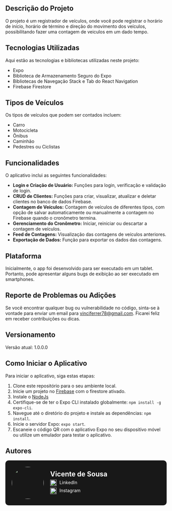 ## Descrição do Projeto

O projeto é um registrador de veículos, onde você pode registrar o horário de início, horário de término e direção do movimento dos veículos, possibilitando fazer uma contagem de veiculos em um dado tempo.

## Tecnologias Utilizadas

Aqui estão as tecnologias e bibliotecas utilizadas neste projeto:

- Expo
- Biblioteca de Armazenamento Seguro do Expo
- Bibliotecas de Navegação Stack e Tab do React Navigation
- Firebase Firestore

## Tipos de Veículos

Os tipos de veículos que podem ser contados incluem:

- Carro
- Motocicleta
- Ônibus
- Caminhão
- Pedestres ou Ciclistas

## Funcionalidades

O aplicativo inclui as seguintes funcionalidades:

- **Login e Criação de Usuário:** Funções para login, verificação e validação de login.
- **CRUD de Clientes:** Funções para criar, visualizar, atualizar e deletar clientes no banco de dados Firebase.
- **Contagem de Veículos:** Contagem de veículos de diferentes tipos, com opção de salvar automaticamente ou manualmente a contagem no Firebase quando o cronômetro termina.
- **Gerenciamento do Cronômetro:** Iniciar, reiniciar ou descartar a contagem de veículos.
- **Feed de Contagens:** Visualização das contagens de veículos anteriores.
- **Exportação de Dados:** Função para exportar os dados das contagens.

## Plataforma

Inicialmente, o app foi desenvolvido para ser executado em um tablet. Portanto, pode apresentar alguns bugs de exibição ao ser executado em smartphones.

## Reporte de Problemas ou Adições

Se você encontrar qualquer bug ou vulnerabilidade no código, sinta-se à vontade para enviar um email para vinciferrer78@gmail.com. Ficarei feliz em receber contribuições ou dicas.

## Versionamento

Versão atual: 1.0.0.0

## Como Iniciar o Aplicativo

Para iniciar o aplicativo, siga estas etapas:

1. Clone este repositório para o seu ambiente local.
2. Inicie um projeto no [Firebase](https://firebase.google.com/?hl=pt) com o firestore ativado.
3. Instale o [NodeJs](https://nodejs.org/en)
4. Certifique-se de ter o Expo CLI instalado globalmente: `npm install -g expo-cli`.
5. Navegue até o diretório do projeto e instale as dependências: `npm install`.
6. Inicie o servidor Expo: `expo start`.
7. Escaneie o código QR com o aplicativo Expo no seu dispositivo móvel ou utilize um emulador para testar o aplicativo.

## Autores

<div style="background-color: #181818; display: flex; align-items: center; padding: 20px; border-radius: 10px;">
  <img src="https://avatars.githubusercontent.com/u/61233984?v=4" alt="Foto do Autor" width="100" style="border-radius: 50%; margin-right: 20px;" />
  <div style="color: white;">
    <h2 style="margin: 0; font-size: 1.5em;">Vicente de Sousa</h2>
    <p style="margin: 5px 0;">
      <img src="https://github.com/Vicente-ferrer/assetsRepository/blob/main/linkedin.png" alt="LinkedIn" width="20" style="vertical-align: middle; margin-right: 5px;" />
      <a href="https://www.linkedin.com/in/vicentedesousa" style="color: white; text-decoration: none;">LinkedIn</a>
    </p>
    <p style="margin: 5px 0;">
      <img src="https://github.com/Vicente-ferrer/assetsRepository/blob/main/instagram.png" alt="Instagram" width="20" style="vertical-align: middle; margin-right: 5px;" />
      <a href="https://www.instagram.com/vicentesousa__/" style="color: white; text-decoration: none;">Instagram</a>
    </p>
  </div>
</div>

